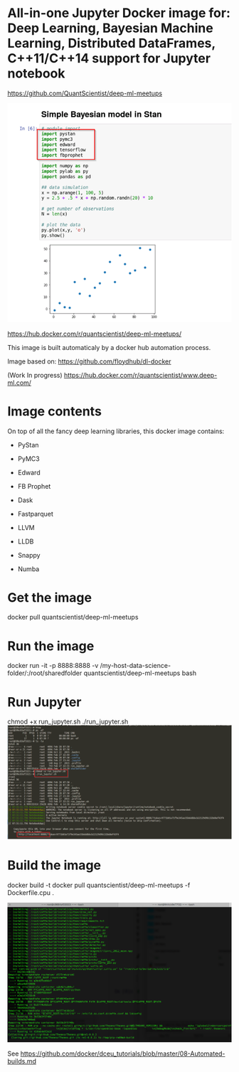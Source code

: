 # All-in-one Jupyter Docker image for: Deep Learning, Bayesian Machine Learning, Distributed DataFrames, C++11/C++14 support for Jupyter notebook

https://github.com/QuantScientist/deep-ml-meetups

![Jup](jup.png)

https://hub.docker.com/r/quantscientist/deep-ml-meetups/

This image is built automaticaly by a docker hub automation process. 

Image based on:
https://github.com/floydhub/dl-docker

(Work In progress) 
https://hub.docker.com/r/quantscientist/www.deep-ml.com/ 


# Image contents
On top of all the fancy deep learning libraries, this docker image contains:

* PyStan
* PyMC3
* Edward
* FB Prophet

* Dask
* Fastparquet
* LLVM
* LLDB
* Snappy
* Numba

# Get the image

docker pull quantscientist/deep-ml-meetups

# Run the image
docker run -it -p 8888:8888  -v /my-host-data-science-folder/:/root/sharedfolder quantscientist/deep-ml-meetups bash

# Run Jupyter
chmod +x run_jupyter.sh
./run_jupyter.sh
![Jup](start.png)
 
# Build the image

docker build -t docker pull quantscientist/deep-ml-meetups -f Dockerfile.cpu .

![Building the image](nice-docker.png)

See https://github.com/docker/dceu_tutorials/blob/master/08-Automated-builds.md


